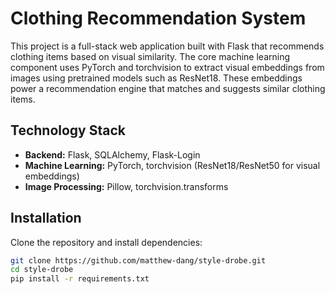 # Clothing Recommendation System

This project is a full-stack web application built with Flask that recommends clothing items based on visual similarity. The core machine learning component uses PyTorch and torchvision to extract visual embeddings from images using pretrained models such as ResNet18. These embeddings power a recommendation engine that matches and suggests similar clothing items.

## Technology Stack

- **Backend:** Flask, SQLAlchemy, Flask-Login
- **Machine Learning:** PyTorch, torchvision (ResNet18/ResNet50 for visual embeddings)
- **Image Processing:** Pillow, torchvision.transforms

## Installation

Clone the repository and install dependencies:

```bash
git clone https://github.com/matthew-dang/style-drobe.git
cd style-drobe
pip install -r requirements.txt